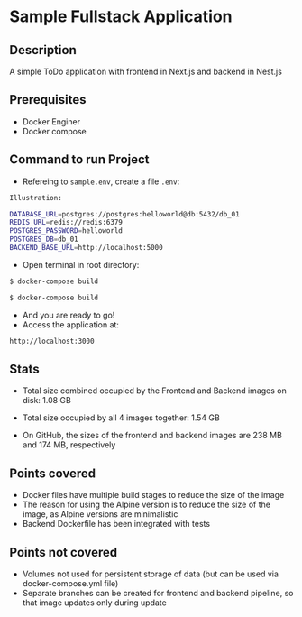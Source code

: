 # Sample Fullstack Application

## Description

A simple ToDo application with frontend in Next.js and backend in Nest.js 

## Prerequisites
* Docker Enginer
* Docker compose

## Command to run Project
- Refereing to `sample.env`, create a file `.env`:
```bash
Illustration:

DATABASE_URL=postgres://postgres:helloworld@db:5432/db_01
REDIS_URL=redis://redis:6379
POSTGRES_PASSWORD=helloworld
POSTGRES_DB=db_01
BACKEND_BASE_URL=http://localhost:5000
```
- Open terminal in root directory: 
```bash
$ docker-compose build
```

```bash
$ docker-compose build
```

- And you are ready to go!
- Access the application at:
```bash
http://localhost:3000
```

## Stats
- Total size combined occupied by the Frontend and Backend images on disk: 1.08 GB

- Total size occupied by all 4 images together: 1.54 GB

- On GitHub, the sizes of the frontend and backend images are 238 MB and 174 MB, respectively

## Points covered
- Docker files have multiple build stages to reduce the size of the image
- The reason for using the Alpine version is to reduce the size of the image, as Alpine versions are minimalistic
- Backend Dockerfile has been integrated with tests  

## Points not covered
- Volumes not used for persistent storage of data (but can be used via docker-compose.yml file)
- Separate branches can be created for frontend and backend pipeline, so that image updates only during update
